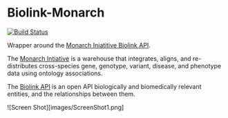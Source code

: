 # Biolink-Monarch

[![Build Status](https://travis-ci.org/nathandunn/biolink-monarch.svg?branch=master)](https://travis-ci.org/nathandunn/biolink-monarch)

Wrapper around the [Monarch Iniatitive Biolink API](https://api.monarchinitiative.org/api/). 

The [Monarch Intiative](https://monarchinitiative.org/) is a warehouse that integrates, aligns, and re-distributes cross-species gene, genotype, variant, disease, and phenotype data using ontology associations.

The [Biolink API](https://github.com/biolink/biolink-api) is an open API  biologically and biomedically relevant entities, and the relationships between them.




![Screen Shot][images/ScreenShot1.png]


